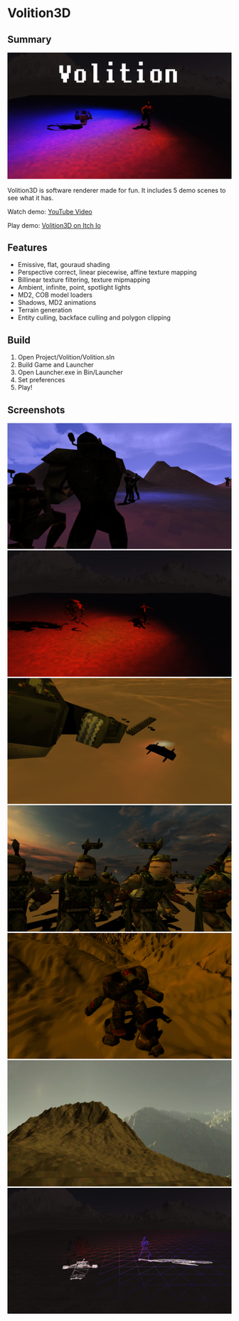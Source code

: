 # Volition3D

## Summary
![](Project/Images/Header.png)

Volition3D is software renderer made for fun.
It includes 5 demo scenes to see what it has.

Watch demo: [YouTube Video](https://www.youtube.com/watch?v=Fexu4alx5lU)

Play demo: [Volition3D on Itch Io](https://snowfall-eagle.itch.io/volition3d-demo)

## Features
- Emissive, flat, gouraud shading
- Perspective correct, linear piecewise, affine texture mapping
- Billinear texture filtering, texture mipmapping
- Ambient, infinite, point, spotlight lights
- MD2, COB model loaders
- Shadows, MD2 animations
- Terrain generation
- Entity culling, backface culling and polygon clipping

## Build
1. Open Project/Volition/Volition.sln
2. Build Game and Launcher
3. Open Launcher.exe in Bin/Launcher
4. Set preferences
5. Play!

## Screenshots
![](Project/Images/Threat.png)
![](Project/Images/ShadowsAndLights.png)
![](Project/Images/Raid-2.png)
![](Project/Images/Raid-1.png)
![](Project/Images/BigGuy.png)
![](Project/Images/GrandTerrain.png)
![](Project/Images/ShadowsAndLights-Wireframe.png)

